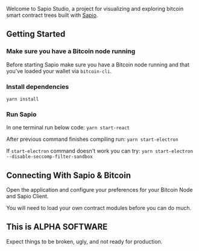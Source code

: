 Welcome to Sapio Studio, a project for visualizing and exploring bitcoin smart
contract trees built with [Sapio](https://learn.sapio-lang.org).

## Getting Started

### Make sure you have a Bitcoin node running

Before starting Sapio make sure you have a Bitcoin node running and that you've loaded your wallet
via `bitcoin-cli`.

### Install dependencies

`yarn install`

### Run Sapio

In one terminal run below code: `yarn start-react`

After previous command finishes compiling run: `yarn start-electron`

If `start-electron` command doesn't work you can try: `yarn start-electron --disable-seccomp-filter-sandbox`

## Connecting With Sapio & Bitcoin

Open the application and configure your preferences for your Bitcoin Node and
Sapio Client.

You will need to load your own contract modules before you can do much.

## This is ALPHA SOFTWARE

Expect things to be broken, ugly, and not ready for production.


